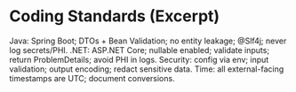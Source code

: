 # Coding Standards (Excerpt)
Java: Spring Boot; DTOs + Bean Validation; no entity leakage; @Slf4j; never log secrets/PHI.
.NET: ASP.NET Core; nullable enabled; validate inputs; return ProblemDetails; avoid PHI in logs.
Security: config via env; input validation; output encoding; redact sensitive data.
Time: all external-facing timestamps are UTC; document conversions.

